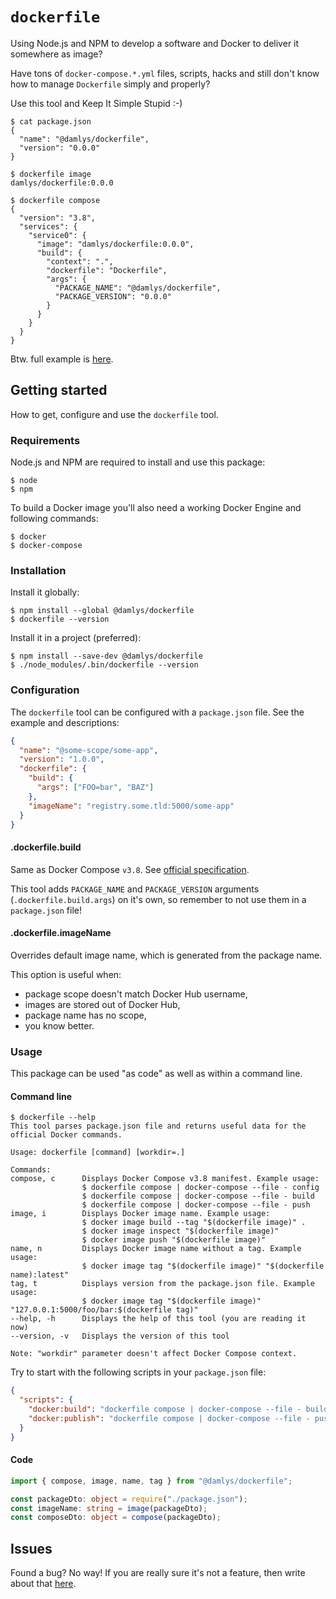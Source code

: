 # `dockerfile`

Using Node.js and NPM to develop a software and Docker
to deliver it somewhere as image?

Have tons of `docker-compose.*.yml` files, scripts,
hacks and still don't know how to manage `Dockerfile`
simply and properly?

Use this tool and Keep It Simple Stupid :-)

```console
$ cat package.json
{
  "name": "@damlys/dockerfile",
  "version": "0.0.0"
}

$ dockerfile image
damlys/dockerfile:0.0.0

$ dockerfile compose
{
  "version": "3.8",
  "services": {
    "service0": {
      "image": "damlys/dockerfile:0.0.0",
      "build": {
        "context": ".",
        "dockerfile": "Dockerfile",
        "args": {
          "PACKAGE_NAME": "@damlys/dockerfile",
          "PACKAGE_VERSION": "0.0.0"
        }
      }
    }
  }
}
```

Btw. full example is [here](https://github.com/damlys/dockerfile/tree/master/docs/example).

## Getting started

How to get, configure and use the `dockerfile` tool.

### Requirements

Node.js and NPM are required to install
and use this package:

```console
$ node
$ npm
```

To build a Docker image you'll also need a working
Docker Engine and following commands:

```console
$ docker
$ docker-compose
```

### Installation

Install it globally:

```console
$ npm install --global @damlys/dockerfile
$ dockerfile --version
```

Install it in a project (preferred):

```console
$ npm install --save-dev @damlys/dockerfile
$ ./node_modules/.bin/dockerfile --version
```

### Configuration

The `dockerfile` tool can be configured with
a `package.json` file. See the example
and descriptions:

```json
{
  "name": "@some-scope/some-app",
  "version": "1.0.0",
  "dockerfile": {
    "build": {
      "args": ["FOO=bar", "BAZ"]
    },
    "imageName": "registry.some.tld:5000/some-app"
  }
}
```

#### .dockerfile.build

Same as Docker Compose `v3.8`.
See [official specification](https://docs.docker.com/compose/compose-file/compose-file-v3/).

This tool adds `PACKAGE_NAME` and `PACKAGE_VERSION`
arguments (`.dockerfile.build.args`) on it's own,
so remember to not use them in a `package.json` file!

#### .dockerfile.imageName

Overrides default image name, which is generated from
the package name.

This option is useful when:

- package scope doesn't match Docker Hub username,
- images are stored out of Docker Hub,
- package name has no scope,
- you know better.

### Usage

This package can be used "as code" as well as within
a command line.

#### Command line

```console
$ dockerfile --help
This tool parses package.json file and returns useful data for the official Docker commands.

Usage: dockerfile [command] [workdir=.]

Commands:
compose, c      Displays Docker Compose v3.8 manifest. Example usage:
                $ dockerfile compose | docker-compose --file - config
                $ dockerfile compose | docker-compose --file - build
                $ dockerfile compose | docker-compose --file - push
image, i        Displays Docker image name. Example usage:
                $ docker image build --tag "$(dockerfile image)" .
                $ docker image inspect "$(dockerfile image)"
                $ docker image push "$(dockerfile image)"
name, n         Displays Docker image name without a tag. Example usage:
                $ docker image tag "$(dockerfile image)" "$(dockerfile name):latest"
tag, t          Displays version from the package.json file. Example usage:
                $ docker image tag "$(dockerfile image)" "127.0.0.1:5000/foo/bar:$(dockerfile tag)"
--help, -h      Displays the help of this tool (you are reading it now)
--version, -v   Displays the version of this tool

Note: "workdir" parameter doesn't affect Docker Compose context.
```

Try to start with the following scripts
in your `package.json` file:

```json
{
  "scripts": {
    "docker:build": "dockerfile compose | docker-compose --file - build",
    "docker:publish": "dockerfile compose | docker-compose --file - push"
  }
}
```

#### Code

```typescript
import { compose, image, name, tag } from "@damlys/dockerfile";

const packageDto: object = require("./package.json");
const imageName: string = image(packageDto);
const composeDto: object = compose(packageDto);
```

## Issues

Found a bug? No way! If you are really sure
it's not a feature, then write about that
[here](https://github.com/damlys/dockerfile/issues).
